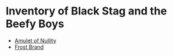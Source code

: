 # Inventory of Black Stag and the Beefy Boys

- [Amulet of Nullity](magic_items.md#amulet-of-nullity)
- [Frost Brand](https://www.d20srd.org/srd/magicItems/magicWeapons.htm#frostBrand)
